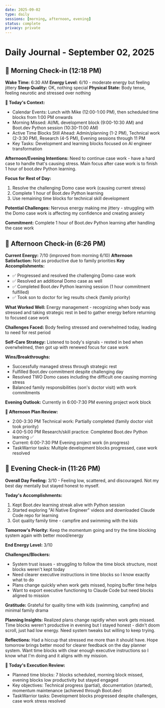 ```yaml
---
date: 2025-09-02
type: daily
sessions: [morning, afternoon, evening]
status: complete
privacy: private
---
```


# Daily Journal - September 02, 2025

## 🌄 Morning Check-in (12:18 PM)
**Wake Time:** 6:30 AM
**Energy Level:** 6/10 - moderate energy but feeling jittery
**Sleep Quality:** OK, nothing special
**Physical State:** Body tense, feeling neurotic and stressed over nothing

**📅 Today's Context:**
- Calendar Events: Lunch with Mike (12:00-1:00 PM), then scheduled time blocks from 1:00 PM onwards
- Morning Missed: AI/ML development block (9:00-10:30 AM) and Boot.dev Python session (10:30-11:00 AM)
- Active Time Blocks Still Ahead: Admin/planning (1-2 PM), Technical work (2-3:30 PM), Research (4-5 PM), Evening sessions through 11 PM
- Key Tasks: Development and learning blocks focused on AI engineer transformation

**Afternoon/Evening Intentions:**
Need to continue case work - have a hard case to handle that's causing stress. Main focus after case work is to finish 1 hour of boot.dev Python learning.

**Focus for Rest of Day:**
1. Resolve the challenging Domo case work (causing current stress)
2. Complete 1 hour of Boot.dev Python learning
3. Use remaining time blocks for technical skill development

**Potential Challenges:** Nervous energy making me jittery - struggling with the Domo case work is affecting my confidence and creating anxiety

**Commitment:** Complete 1 hour of Boot.dev Python learning after handling the case work

## 🌅 Afternoon Check-in (6:26 PM)
**Current Energy:** 7/10 (improved from morning 6/10)
**Afternoon Satisfaction:** Not as productive due to family priorities
**Key Accomplishments:**
- ✅ Progressed and resolved the challenging Domo case work
- ✅ Resolved an additional Domo case as well  
- ✅ Completed Boot.dev Python learning session (1 hour commitment fulfilled)
- ✅ Took son to doctor for leg results check (family priority)

**What Worked Well:** Energy management - recognizing when body was stressed and taking strategic rest in bed to gather energy before returning to focused case work

**Challenges Faced:** Body feeling stressed and overwhelmed today, leading to need for rest period

**Self-Care Strategy:** Listened to body's signals - rested in bed when overwhelmed, then got up with renewed focus for case work

**Wins/Breakthroughs:** 
- Successfully managed stress through strategic rest
- Fulfilled Boot.dev commitment despite challenging day
- Resolved TWO Domo cases including the difficult one causing morning stress
- Balanced family responsibilities (son's doctor visit) with work commitments

**Evening Outlook:** Currently in 6:00-7:30 PM evening project work block

**📅 Afternoon Plan Review:**
- 2:00-3:30 PM Technical work: Partially completed (family doctor visit took priority)
- 4:00-5:00 PM Research/skill practice: Completed Boot.dev Python learning ✅
- Current: 6:00-7:30 PM Evening project work (in progress)
- TaskWarrior tasks: Multiple development blocks progressed, case work resolved

## 🌙 Evening Check-in (11:26 PM)
**Overall Day Feeling:** 3/10 - Feeling low, scattered, and discouraged. Not my best day mentally but stayed honest to myself.

**Today's Accomplishments:**
1. Kept Boot.dev learning streak alive with Python session
2. Started exploring "AI Native Engineer" videos and downloaded Claude Code repo for learning
3. Got quality family time - campfire and swimming with the kids

**Tomorrow's Priority:** Keep the momentum going and try the time blocking system again with better mood/energy

**End Energy Level:** 3/10

**Challenges/Blockers:** 
- System trust issues - struggling to follow the time block structure, most blocks weren't kept today
- Need clearer executive instructions in time blocks so I know exactly what to do
- Plans change quickly when work gets missed, hoping buffer time helps
- Want to export executive functioning to Claude Code but need blocks aligned to mission

**Gratitude:** Grateful for quality time with kids (swimming, campfire) and minimal family drama

**Planning Insights:** 
Realized plans change rapidly when work gets missed. Time blocks weren't productive in evening but I stayed honest - didn't doom scroll, just had low energy. Need system tweaks but willing to keep trying.

**Reflections:** 
Had a hiccup that stressed me more than it should have. Hope tomorrow brings better mood for clearer feedback on the day planner system. Want time blocks with clear enough executive instructions so I know what I'm doing and it aligns with my mission.

**📅 Today's Execution Review:**
- Planned time blocks: 7 blocks scheduled, morning block missed, evening blocks low productivity but stayed engaged
- Key objectives: Technical progress (partial), documentation (started), momentum maintenance (achieved through Boot.dev)
- TaskWarrior tasks: Development blocks progressed despite challenges, case work stress resolved
